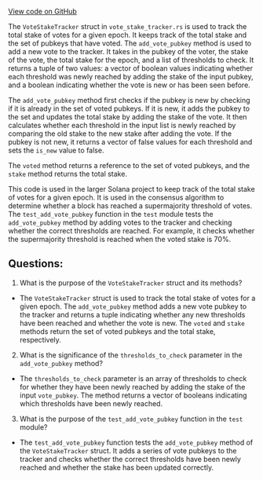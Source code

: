 [View code on GitHub](https://github.com/solana-labs/solana/blob/master/core/src/vote_stake_tracker.rs)

The `VoteStakeTracker` struct in `vote_stake_tracker.rs` is used to track the total stake of votes for a given epoch. It keeps track of the total stake and the set of pubkeys that have voted. The `add_vote_pubkey` method is used to add a new vote to the tracker. It takes in the pubkey of the voter, the stake of the vote, the total stake for the epoch, and a list of thresholds to check. It returns a tuple of two values: a vector of boolean values indicating whether each threshold was newly reached by adding the stake of the input pubkey, and a boolean indicating whether the vote is new or has been seen before.

The `add_vote_pubkey` method first checks if the pubkey is new by checking if it is already in the set of voted pubkeys. If it is new, it adds the pubkey to the set and updates the total stake by adding the stake of the vote. It then calculates whether each threshold in the input list is newly reached by comparing the old stake to the new stake after adding the vote. If the pubkey is not new, it returns a vector of false values for each threshold and sets the `is_new` value to false.

The `voted` method returns a reference to the set of voted pubkeys, and the `stake` method returns the total stake.

This code is used in the larger Solana project to keep track of the total stake of votes for a given epoch. It is used in the consensus algorithm to determine whether a block has reached a supermajority threshold of votes. The `test_add_vote_pubkey` function in the `test` module tests the `add_vote_pubkey` method by adding votes to the tracker and checking whether the correct thresholds are reached. For example, it checks whether the supermajority threshold is reached when the voted stake is 70%.
## Questions: 
 1. What is the purpose of the `VoteStakeTracker` struct and its methods?
- The `VoteStakeTracker` struct is used to track the total stake of votes for a given epoch. The `add_vote_pubkey` method adds a new vote pubkey to the tracker and returns a tuple indicating whether any new thresholds have been reached and whether the vote is new. The `voted` and `stake` methods return the set of voted pubkeys and the total stake, respectively.

2. What is the significance of the `thresholds_to_check` parameter in the `add_vote_pubkey` method?
- The `thresholds_to_check` parameter is an array of thresholds to check for whether they have been newly reached by adding the stake of the input `vote_pubkey`. The method returns a vector of booleans indicating which thresholds have been newly reached.

3. What is the purpose of the `test_add_vote_pubkey` function in the `test` module?
- The `test_add_vote_pubkey` function tests the `add_vote_pubkey` method of the `VoteStakeTracker` struct. It adds a series of vote pubkeys to the tracker and checks whether the correct thresholds have been newly reached and whether the stake has been updated correctly.